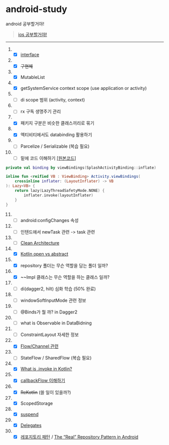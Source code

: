 # android-study
android 공부할거야!

> [ios 공부할거야!](https://github.com/sungbin5304/ios-study)

-----

1. - [x] [interface](https://zerogdev.blogspot.com/2019/06/kotlininterface.html)
2. - [x] ~~구현체~~
3. - [x] MutableList
4. - [x] getSystemService context scope (use application or activity)
5. - [ ] di scope 범위 (activity, context)
6. - [ ] rx 구독 생명주기 관리
7. - [x] 패키지 구분은 비슷한 클래스끼리로 묶기
8. - [x] 엑티비티에서도 databinding 활용하기
9. - [ ] Parcelize / Serializable (복습 필요)
10. - [ ] 밑에 코드 이해하기 [[원본코드]](https://github.com/fornewid/android-animation-11p-more/blob/end/sample/src/main/java/soup/animation/sample/SplashActivity.kt#L17)
```kotlin
private val binding by viewBindings(SplashActivityBinding::inflate)

inline fun <reified VB : ViewBinding> Activity.viewBindings(
    crossinline inflater: (LayoutInflater) -> VB
): Lazy<VB> {
    return lazy(LazyThreadSafetyMode.NONE) {
        inflater.invoke(layoutInflater)
    }
}
```
11. - [ ] android:configChanges 속성
12. - [ ] 인텐드애서 newTask 관련 -> task 관련
13. - [ ] [Clean Architecture](https://codechacha.com/ko/android-clean-architecture/)
14. - [x] [Kotlin open vs abstract](https://jeongupark-study-house.tistory.com/146)
15. - [x] repository 폴더는 무슨 역할을 담는 폴더 일까?
16. - [x] \~\~Impl 클래스는 무슨 역할을 하는 클래스 일까?
17. - [ ] di(dagger2, hilt) 심화 학습 (50% 완료)
18. - [ ] windowSoftInputMode 관련 정보
19. - [ ] @Binds가 뭘 까? in Dagger2
20. - [ ] what is Observable in DataBidning
21. - [ ] ConstraintLayout 자세한 정보
22. - [x] [Flow/Channel 관련](https://velog.io/@eoqkrskfk94/%EC%BD%94%EB%A3%A8%ED%8B%B4-Channel%EC%B1%84%EB%84%90-Flow%ED%94%8C%EB%A1%9C%EC%9A%B0)
23. - [ ] StateFlow / SharedFlow (복습 필요)
24. - [x] [What is .invoke in Kotlin?](https://wooooooak.github.io/kotlin/2019/03/21/kotlin_invoke/)
25. - [x] [callbackFlow 이해하기](https://medium.com/harrythegreat/kotlin-%EC%BD%94%EB%A3%A8%ED%8B%B4%EC%9D%98-callbackflow%EC%99%80-channelflow-f4e66c9fa116)
26. - [x] ~~ReKotlin~~ (쓸 일이 있을까?)
27. - [x] ScopedStorage
28. - [x] [suspend](https://stackoverflow.com/a/52925057)
29. - [x] [Delegates](https://medium.com/hongbeomi-dev/%EB%B2%88%EC%97%AD-%EB%82%B4%EC%9E%A5%EB%90%9C-delegates-2%ED%8E%B8-bc4a23cb6f10)
30. - [x] [레포지토리 패턴](https://devvkkid.tistory.com/196) / [The “Real” Repository Pattern in Android](https://proandroiddev.com/the-real-repository-pattern-in-android-efba8662b754)
